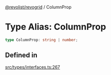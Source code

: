 [@revolist/revogrid](README.md) / ColumnProp

# Type Alias: ColumnProp

```ts
type ColumnProp: string | number;
```

## Defined in

[src/types/interfaces.ts:267](https://github.com/revolist/revogrid/blob/703fa47ec13d35676d07f3192b2741384647a863/src/types/interfaces.ts#L267)
